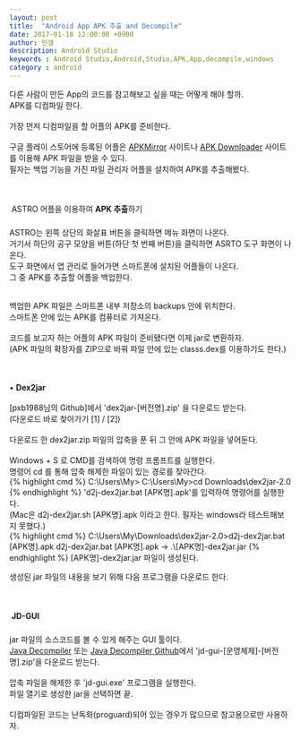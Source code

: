 ```yaml
---
layout: post
title:  "Android App APK 추출 and Decompile"
date: 2017-01-18 12:00:00 +0900
author: 민갤
description: Android Studio 
keywords : Android Studio,Android,Studio,APK,App,decompile,windows
category : android
---
```


다른 사람이 만든 App의 코드를 참고해보고 싶을 때는 어떻게 해야 할까.<br>
APK를 디컴파일 한다.<br>
<br>
가장 먼저 디컴파일을 할 어플의 APK를 준비한다.<br>
<br>
구글 플레이 스토어에 등록된 어플은 [APKMirror] 사이트나 [APK Downloader] 사이트를 이용해 APK 파일을 받을 수 있다.<br>
필자는 백업 기능을 가진 파일 관리자 어플을 설치하여 APK를 추출해봤다.<br>
<br><br>
<br>
&#149; <span class="blue"> ASTRO 어플을 이용하여 <strong>APK 추출</strong>하기</span><br>
<br>
ASTRO는 왼쪽 상단의 화살표 버튼을 클릭하면 메뉴 화면이 나온다.<br>
거기서 하단의 공구 모양을 버튼(하단 첫 번째 버튼)을 클릭하면 ASRTO 도구 화면이 나온다.<br>
도구 화면에서 앱 관리로 들어가면 스마트폰에 설치된 어플들이 나온다.<br>
그 중 APK를 추출할 어플을 백업한다.<br>

<p class="t_center w80"><amp-img src="{{ "/img/post14/astro.jpg" | prepend: site.baseurl }}" alt="astro" width="1126" height="382" layout="responsive"></amp-img></p>
<br>
백업한 APK 파일은 스마트폰 내부 저장소의 backups 안에 위치한다.<br>
스마트폰 안에 있는 APK를 컴퓨터로 가져온다.<br>
<br>
코드를 보고자 하는 어플의 APK 파일이 준비됐다면 이제 jar로 변환하자.<br>
(APK 파일의 확장자를 ZIP으로 바꿔 파일 안에 있는 classs.dex를 이용하기도 한다.)<br>
<br>
<br><br>
&#149; <span class="blue"><strong>Dex2jar</strong></span><br>
<br>
[pxb1988님의 Github]에서 '<span class="red">dex2jar-[버전명].zip</span>' 을 다운로드 받는다.<br>
(다운로드 바로 찾아가기 [1] / [2])<br>
<br>
다운로드 한 dex2jar.zip 파일의 압축을 푼 뒤 그 안에 APK 파일을 넣어둔다.<br>
<br>
Windows + S 로 CMD를 검색하여 명령 프롬프트를 실행한다.<br>
명령어 cd 를 통해 압축 해제한 파일이 있는 경로를 찾아간다.<br>
{% highlight cmd %}
C:\Users\My>
C:\Users\My>cd Downloads\dex2jar-2.0 
{% endhighlight %}
'<span class="red">d2j-dex2jar.bat [APK명].apk</span>'를 입력하여 명령어를 실행한다.<br>
(Mac은 d2j-dex2jar.sh [APK명].apk 이라고 한다. 필자는 windows라 테스트해보지 못했다.)<br>
{% highlight cmd %}
C:\Users\My\Downloads\dex2jar-2.0>d2j-dex2jar.bat [APK명].apk
d2j-dex2jar.bat [APK명].apk -> .\[APK명]-dex2jar.jar 
{% endhighlight %}
[APK명]-dex2jar.jar 파일이 생성된다.<br>

생성된 jar 파일의 내용을 보기 위해 다음 프로그램을 다운로드 한다.<br>
<br>
<br><br>
&#149; <span class="blue"><strong>JD-GUI</strong></span><br>
<br>
jar 파일의 소스코드를 볼 수 있게 해주는 GUI 툴이다.<br>
[Java Decompiler] 또는 [Java Decompiler Github]에서 '<span class="red">jd-gui-[운영체제]-[버전명].zip</span>'을 다운로드 받는다. <br>
<br>
압축 파일을 해제한 후 '<span class="red">jd-gui.exe</span>' 프로그램을 실행한다.<br>
파일 열기로 생성한 jar을 선택하면 끝. <br>
<br>
디컴파일된 코드는 난독화(proguard)되어 있는 경우가 많으므로 참고용으로만 사용하자.<br>




[APKMirror]: http://www.apkmirror.com/
[APK Downloader]: http://apps.evozi.com/apk-downloader/
[pxb1988님의 Github]: http://code.google.com/p/dex2jar/downloads/list
[1]: https://sourceforge.net/projects/dex2jar/
[2]: https://sourceforge.net/projects/dex2jar/files/
[Java Decompiler]: http://jd.benow.ca/
[Java Decompiler Github]: https://github.com/java-decompiler/jd-gui/releases
